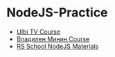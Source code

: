 # NodeJS-Practice

* [Ulbi TV Course](https://www.youtube.com/watch?v=243pQXC5Ebs)
* [Владилен Минин Course](https://www.youtube.com/watch?v=3aGSqasVPsI)
* [RS School NodeJS Materials](https://github.com/rolling-scopes-school/tasks/tree/master/stage1/modules/node-materials)